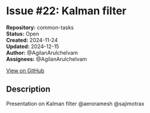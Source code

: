 # Issue #22: Kalman filter

**Repository:** common-tasks  
**Status:** Open  
**Created:** 2024-11-24  
**Updated:** 2024-12-15  
**Author:** @AgilanArulchelvam  
**Assignees:** @AgilanArulchelvam  

[View on GitHub](https://github.com/Simtestlab/common-tasks/issues/22)

## Description

Presentation on Kalman filter @aeroramesh @sajimotrax 